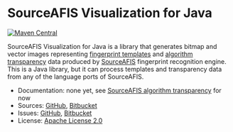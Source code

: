 # SourceAFIS Visualization for Java #

[![Maven Central](https://img.shields.io/maven-central/v/com.machinezoo.sourceafis/sourceafis-visualization)](https://search.maven.org/artifact/com.machinezoo.sourceafis/sourceafis-visualization)

SourceAFIS Visualization for Java is a library that generates bitmap and vector images
representing [fingerprint templates](https://sourceafis.machinezoo.com/template)
and [algorithm transparency](https://sourceafis.machinezoo.com/transparency/) data
produced by [SourceAFIS](https://sourceafis.machinezoo.com/) fingerprint recognition engine.
This is a Java library, but it can process templates and transparency data from any of the language ports of SourceAFIS.

* Documentation: none yet, see [SourceAFIS algorithm transparency](https://sourceafis.machinezoo.com/transparency/) for now
* Sources: [GitHub](https://github.com/robertvazan/sourceafis-visualization-java), [Bitbucket](https://bitbucket.org/robertvazan/sourceafis-visualization-java)
* Issues: [GitHub](https://github.com/robertvazan/sourceafis-visualization-java/issues), [Bitbucket](https://bitbucket.org/robertvazan/sourceafis-visualization-java/issues)
* License: [Apache License 2.0](LICENSE)

